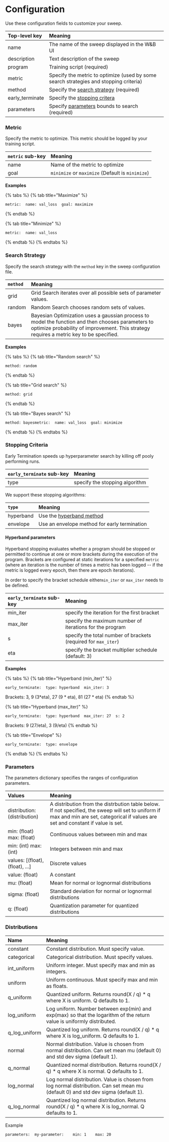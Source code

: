 # Configuration

Use these configuration fields to customize your sweep.

| Top-level key | Meaning |
| :--- | :--- |
| name | The name of the sweep displayed in the W&B UI |
| description | Text description of the sweep |
| program | Training script \(required\) |
| metric | Specify the metric to optimize \(used by some search strategies and stopping criteria\) |
| method | Specify the [search strategy](configuration.md#search-strategy) \(required\) |
| early\_terminate | Specify the [stopping critera](configuration.md#stopping-criteria) |
| parameters | Specify [parameters](configuration.md#parameters) bounds to search \(required\) |

### Metric

Specify the metric to optimize. This metric should be logged by your training script.

| `metric` sub-key | Meaning |
| :--- | :--- |
| name | Name of the metric to optimize |
| goal | `minimize` or `maximize` \(Default is `minimize`\) |

**Examples**

{% tabs %}
{% tab title="Maximize" %}
```text
metric:  name: val_loss  goal: maximize
```
{% endtab %}

{% tab title="Minimize" %}
```text
metric:  name: val_loss
```
{% endtab %}
{% endtabs %}

### Search Strategy

Specify the search strategy with the `method` key in the sweep configuration file.

| `method` | Meaning |
| :--- | :--- |
| grid | Grid Search iterates over all possible sets of parameter values. |
| random | Random Search chooses random sets of values. |
| bayes | Bayesian Optimization uses a gaussian process to model the function and then chooses parameters to optimize probability of improvement. This strategy requires a metric key to be specified. |

**Examples**

{% tabs %}
{% tab title="Random search" %}
```text
method: random
```
{% endtab %}

{% tab title="Grid search" %}
```text
method: grid
```
{% endtab %}

{% tab title="Bayes search" %}
```text
method: bayesmetric:  name: val_loss  goal: minimize
```
{% endtab %}
{% endtabs %}

### Stopping Criteria

Early Termination speeds up hyperparameter search by killing off pooly performing runs.

| `early_terminate` sub-key | Meaning |
| :--- | :--- |
| type | specify the stopping algorithm |

We support these stopping algorithms:

| `type` | Meaning |
| :--- | :--- |
| hyperband | Use the [hyperband method](https://arxiv.org/abs/1603.06560) |
| envelope | Use an envelope method for early termination |

#### **Hyperband parameters**

Hyperband stopping evaluates whether a program should be stopped or permitted to continue at one or more brackets during the execution of the program.  Brackets are configured at static iterations for a specified `metric` \(where an iteration is the number of times a metric has been logged -- if the metric is logged every epoch, then there are epoch iterations\).

In order to specify the bracket schedule either`min_iter` or `max_iter` needs to be defined. 

| `early_terminate` sub-key | Meaning |
| :--- | :--- |
| min\_iter | specify the iteration for the first bracket |
| max\_iter | specify the maximum number of iterations for the program |
| s | specify the total number of brackets \(required for `max_iter`\) |
| eta | specify the bracket multiplier schedule \(default: 3\) |

**Examples**

{% tabs %}
{% tab title="Hyperband \(min\_iter\)" %}
```text
early_terminate:  type: hyperband  min_iter: 3
```

Brackets: 3, 9 \(3\*eta\), 27 \(9 \* eta\), 81 \(27 \* eta\) 
{% endtab %}

{% tab title="Hyperband \(max\_iter\)" %}
```text
early_terminate:  type: hyperband  max_iter: 27  s: 2
```

Brackets: 9 \(27/eta\), 3 \(9/eta\)
{% endtab %}

{% tab title="Envelope" %}
```text
early_terminate:  type: envelope
```
{% endtab %}
{% endtabs %}

### Parameters

The parameters dictionary specifies the ranges of configuration parameters.

| Values | Meaning |
| :--- | :--- |
| distribution: \(distribution\) | A distribution from the distrbution table below. If not specified, the sweep will set to uniform if max and min are set, categorical if values are set and constant if value is set. |
| min: \(float\) max: \(float\) | Continuous values between min and max |
| min: \(int\) max: \(int\) | Integers between min and max |
| values: \[\(float\), \(float\), ...\] | Discrete values |
| value: \(float\) | A constant |
| mu: \(float\) | Mean for normal or lognormal distributions |
| sigma: \(float\) | Standard deviation for normal or lognormal distributions |
| q: \(float\) | Quantization parameter for quantized distributions |

### Distributions

| Name | Meaning |
| :--- | :--- |
| constant | Constant distribution. Must specify value. |
| categorical | Categorical distribution. Must specify values. |
| int\_uniform | Uniform integer. Must specify max and min as integers. |
| uniform | Uniform continuous. Must specify max and min as floats. |
| q\_uniform | Quantized uniform. Returns round\(X / q\) \* q where X is uniform. Q defaults to 1. |
| log\_uniform | Log uniform. Number between exp\(min\) and exp\(max\) so that the logarithm of the return value is uniformly distributed. |
| q\_log\_uniform | Quantized log uniform. Returns round\(X / q\) \* q where X is log\_uniform. Q defaults to 1. |
| normal | Normal distribution. Value is chosen from normal distribution. Can set mean mu \(default 0\) and std dev sigma \(default 1\). |
| q\_normal | Quantized normal distribution. Returns round\(X / q\) \* q where X is normal. Q defaults to 1. |
| log\_normal | Log normal distribution. Value is chosen from log normal distribution. Can set mean mu \(default 0\) and std dev sigma \(default 1\). |
| q\_log\_normal | Quantized log normal distribution. Returns round\(X / q\) \* q where X is log\_normal. Q defaults to 1. |

Example

```text
parameters:  my-parameter:    min: 1    max: 20
```


